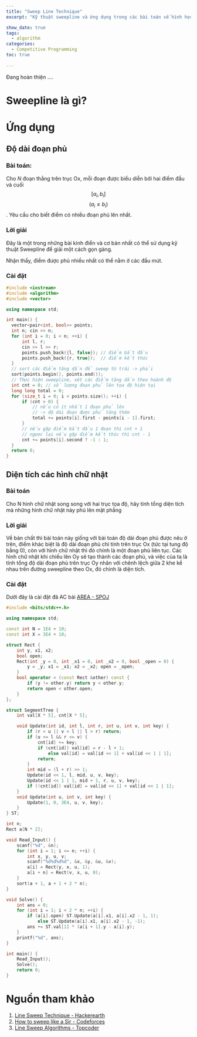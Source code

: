 ```yaml
---
title: "Sweep Line Technique"
excerpt: "Kỹ thuật sweepline và ứng dụng trong các bài toán về hình học"

show_date: true
tags:
  - algorithm
categories:
  - Competitive Programming
toc: true
  
---
```

Đang hoàn thiện ....

# Sweepline là gì?

# Ứng dụng

## Độ dài đoạn phủ
### Bài toán:
Cho *N* đoạn thẳng trên trục Ox, mỗi đoạn được biểu diễn bởi hai điểm đầu và cuối $$[a_i, b_i]$$  $$(a_i \le b_i) $$. Yêu cầu cho biết điểm có nhiều đoạn phủ lên nhất.

### Lời giải
Đây là một trong những bài kinh điển và cơ bản nhất có thể sử dụng kỹ thuật Sweepline để giải một cách gọn gàng.

Nhận thấy, điểm được phủ nhiều nhất có thể nằm ở các đầu mút.
### Cài đặt
```c++
#include <iostream>
#include <algorithm>
#include <vector>

using namespace std;

int main() {
  vector<pair<int, bool>> points;
  int n; cin >> n;
  for (int i = 0; i < n; ++i) {
      int l, r;
      cin >> l >> r;
      points.push_back({l, false}); // điểm bắt đầu
      points.push_back({r, true});  // điểm kết thúc
  }
  // sort các điểm tăng dần để sweep từ trái -> phải
  sort(points.begin(), points.end()); 
  // Thực hiện sweepline, xét các điểm tăng dần theo hoành độ
  int cnt = 0; // số lượng đoạn phủ lên tọa độ hiện tại
  long long total = 0;
  for (size_t i = 0; i < points.size(); ++i) {
      if (cnt > 0) { 
          // nếu có ít nhất 1 đoạn phủ lên
          // -> độ dài đoạn được phủ tăng thêm
          total += points[i].first - points[i - 1].first;
      }
      // nếu gặp điểm bắt đầu 1 đoạn thì cnt + 1
      // ngược lại nếu gặp điểm kết thúc thì cnt - 1
      cnt += points[i].second ? -1 : 1;
  }
  return 0;
}
```
## Diện tích các hình chữ nhật

### Bài toán
Cho N hình chữ nhật song song với hai trục tọa độ, hãy tính tổng diện tích mà những hình chữ nhật này phủ lên mặt phẳng

### Lời giải 
Về bản chất thì bài toán này giống với bài toán độ dài đoạn phủ được nêu ở trên, điểm khác biệt là độ dài đoạn phủ chỉ tính trên trục Ox (tức tại tung độ bằng 0), còn với hình chữ nhật thì đó chính là một đoạn phủ liên tục. Các hình chữ nhật khi chiếu lên Oy sẽ tạo thành các đoạn phủ, và việc của ta là tính tổng độ dài đoạn phủ trên trục Oy nhân với chênh lệch giữa 2 khe kề nhau trên đường sweepline theo Ox, đó chính là diện tích.

### Cài đặt
Dưới đây là cài đặt đã AC bài [AREA - SPOJ](https://vn.spoj.com/problems/AREA/)

```c++
#include <bits/stdc++.h>

using namespace std;

const int N = 1E4 + 10;
const int X = 3E4 + 10;

struct Rect {
    int y, x1, x2;
    bool open;
    Rect(int _y = 0, int _x1 = 0, int _x2 = 0, bool _open = 0) {
        y = _y; x1 = _x1; x2 = _x2; open = _open;
    }
    bool operator < (const Rect &other) const {
        if (y != other.y) return y < other.y;
        return open < other.open;
    }
};

struct SegmentTree {
    int val[X * 5], cnt[X * 5];

    void Update(int id, int l, int r, int u, int v, int key) {
        if (r < u || v < l || l > r) return;
        if (u <= l && r <= v) {
            cnt[id] += key;
            if (cnt[id]) val[id] = r - l + 1;
                else val[id] = val[id << 1] + val[id << 1 | 1];
            return;
        }
        int mid = (l + r) >> 1;
        Update(id << 1, l, mid, u, v, key);
        Update(id << 1 | 1, mid + 1, r, u, v, key);
        if (!cnt[id]) val[id] = val[id << 1] + val[id << 1 | 1];
    }
    void Update(int u, int v, int key) {
        Update(1, 0, 3E4, u, v, key);
    }
} ST;

int n;
Rect a[N * 2];

void Read_Input() {
    scanf("%d", &n);
    for (int i = 1; i <= n; ++i) {
        int x, y, u, v;
        scanf("%d%d%d%d", &x, &y, &u, &v);
        a[i] = Rect(y, x, u, 1);
        a[i + n] = Rect(v, x, u, 0);
    }
    sort(a + 1, a + 1 + 2 * n);
}

void Solve() {
    int ans = 0;
    for (int i = 1; i < 2 * n; ++i) {
        if (a[i].open) ST.Update(a[i].x1, a[i].x2 - 1, 1);
            else ST.Update(a[i].x1, a[i].x2 - 1, -1);
        ans += ST.val[1] * (a[i + 1].y - a[i].y);
    }
    printf("%d", ans);
}

int main() {
    Read_Input();
    Solve();
    return 0;
}

```
# Nguồn tham khảo
1. [Line Sweep Technique - Hackerearth][hackerearth]
2. [How to sweep like a Sir - Codeforces][codeforces]
3. [Line Sweep Algorithms - Topcoder][topcoder]

[codeforces]: https://codeforces.com/blog/entry/20377
[topcoder]: https://www.topcoder.com/thrive/articles/Line%20Sweep%20Algorithms
[hackerearth]: https://www.hackerearth.com/practice/math/geometry/line-sweep-technique/tutorial/



